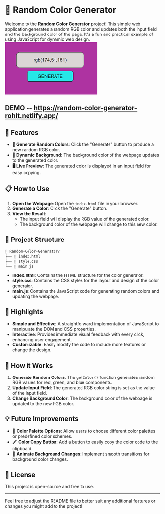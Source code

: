 # 🎨 Random Color Generator

Welcome to the **Random Color Generator** project! This simple web application generates a random RGB color and updates both the input field and the background color of the page. It's a fun and practical example of using JavaScript for dynamic web design.
<img src="./colorgenerator.png" alt="Logo" width="300" />
## DEMO --  https://random-color-generator-rohit.netlify.app/
## 🚀 Features

- **🔄 Generate Random Colors**: Click the "Generate" button to produce a new random RGB color.
- **🎨 Dynamic Background**: The background color of the webpage updates to the generated color.
- **🖥️ Live Preview**: The generated color is displayed in an input field for easy copying.

## 📋 How to Use

1. **Open the Webpage**: Open the `index.html` file in your browser.
2. **Generate a Color**: Click the "Generate" button.
3. **View the Result**:
   - The input field will display the RGB value of the generated color.
   - The background color of the webpage will change to this new color.

## 📂 Project Structure

```
📁 Random-Color-Generator/
├── 📄 index.html
├── 📄 style.css
└── 📄 main.js
```

- **index.html**: Contains the HTML structure for the color generator.
- **style.css**: Contains the CSS styles for the layout and design of the color generator.
- **main.js**: Contains the JavaScript code for generating random colors and updating the webpage.

## 🌟 Highlights

- **Simple and Effective**: A straightforward implementation of JavaScript to manipulate the DOM and CSS properties.
- **Interactive**: Provides immediate visual feedback with every click, enhancing user engagement.
- **Customizable**: Easily modify the code to include more features or change the design.

## 🤖 How it Works

1. **Generate Random Colors**: The `getColor()` function generates random RGB values for red, green, and blue components.
2. **Update Input Field**: The generated RGB color string is set as the value of the input field.
3. **Change Background Color**: The background color of the webpage is updated to the new RGB color.

## 💡 Future Improvements

- 🎨 **Color Palette Options**: Allow users to choose different color palettes or predefined color schemes.
- 🖍️ **Color Copy Button**: Add a button to easily copy the color code to the clipboard.
- 🔄 **Animate Background Changes**: Implement smooth transitions for background color changes.

## 📝 License

This project is open-source and free to use.

---

Feel free to adjust the README file to better suit any additional features or changes you might add to the project!
